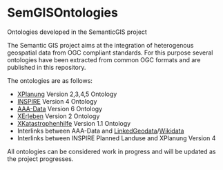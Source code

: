 # SemGISOntologies
Ontologies developed in the SemanticGIS project

The Semantic GIS project aims at the integration of heterogenous geospatial data from OGC compliant standards. For this purpose several ontologies have been extracted from common OGC formats and are published in this repository.
  
The ontologies are as follows:   
 
- [XPlanung](http://www.xplanungwiki.de/index.php?title=Xplanung_Wiki) Version 2,3,4,5 Ontology
- [INSPIRE](http://inspire.ec.europa.eu) Version 4 Ontology
- [AAA-Data](http://www.adv-online.de/Products/Real-Estate-Cadastre/ALKIS/) Version 6 Ontology
- [XErleben](http://www.xerleben.de) Version 2 Ontology
- [XKatastrophenhilfe](https://www.bbk.bund.de/DE/AufgabenundAusstattung/Krisenmanagement/xkatastrophenhilfe/xkatastrophenhilfe_node.html) Version 1.1 Ontology
- Interlinks between AAA-Data and [LinkedGeodata](http://linkedgeodata.org/About)/[Wikidata](https://www.wikidata.org/wiki/Wikidata:Main_Page)
- Interlinks between INSPIRE Planned Landuse and XPlanung Version 4

All ontologies can be considered work in progress and will be updated as the project progresses.
